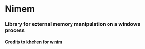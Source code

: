 # Nimem
### Library for external memory manipulation on a windows process
#### Credits to [khchen](https://github.com/khchen/winim) for [winim](https://github.com/khchen/winim)